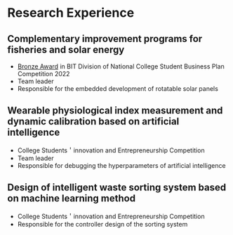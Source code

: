 # Research Experience
## Complementary improvement programs for fisheries and solar energy
- [Bronze Award](/assets/supporting_files/Tiaozhanbei.pdf) in BIT Division of National College Student Business Plan Competition 2022
- Team leader
- Responsible for the embedded development of rotatable solar panels
## Wearable physiological index measurement and dynamic calibration based on artificial intelligence 
- College Students＇innovation and Entrepreneurship Competition
- Team leader
- Responsible for debugging the hyperparameters of artificial intelligence
## Design of intelligent waste sorting system based on machine learning method
- College Students＇innovation and Entrepreneurship Competition
- Responsible for the controller design of the sorting system
